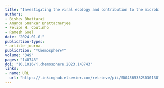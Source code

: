 ```yaml
---
title: "Investigating the viral ecology and contribution to the microbial ecology in full-scale mesophilic anaerobic digesters"
authors:
- Bishav Bhattarai
- Ananda Shankar Bhattacharjee
- Felipe H. Coutinho
- Ramesh Goel
date: "2024-01-01"
publication-types:
- article-journal
publication: "*Chemosphere*"
volume: "349"
pages: "140743"
doi: "10.1016/j.chemosphere.2023.140743"
links:
- name: URL
  url: "https://linkinghub.elsevier.com/retrieve/pii/S0045653523030138"
---
```

